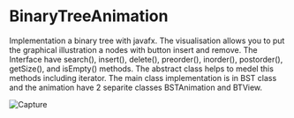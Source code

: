 # BinaryTreeAnimation
Implementation a binary tree with javafx.
The visualisation allows you to put the graphical illustration a nodes with button insert and remove.
The Interface have search(), insert(), delete(), preorder(), inorder(), postorder(), getSize(), and isEmpty() methods.
The abstract class helps to medel this methods including iterator.
The main class implementation is in BST class and the animation have 2 separite classes BSTAnimation and BTView.

![Capture](https://user-images.githubusercontent.com/109521961/213416468-4c69326d-6708-4e81-b1cb-63a66d1324a3.PNG)
